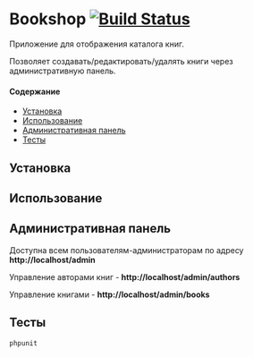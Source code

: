 # Bookshop [![Build Status](https://travis-ci.org/poymanov/bookshop.svg?branch=master)](https://travis-ci.org/poymanov/bookshop)

Приложение для отображения каталога книг.

Позволяет создавать/редактировать/удалять книги через административную панель.

#### Содержание

- [Установка](#install)
- [Использование](#usage)
- [Административная панель](#admin)
- [Тесты](#tests)

<a name="install"><h2>Установка</h2></a>

<a name="usage"><h2>Использование</h2></a>

<a name="admin"><h2>Административная панель</h2></a>

Доступна всем пользователям-администраторам по адресу **http://localhost/admin**

Управление авторами книг - **http://localhost/admin/authors**

Управление книгами - **http://localhost/admin/books**

<a name="tests"><h2>Тесты</h2></a>

```
phpunit
```
